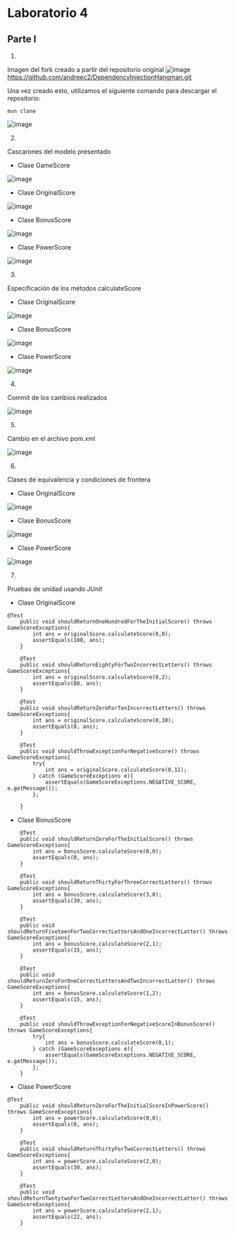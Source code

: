 # **Laboratorio 4**
## **Parte I**
1. 
Imagen del fork creado a partir del repositorio original
![image](https://github.com/Mauricio-A-Monroy/Lab-4/assets/99145156/6390b47c-094f-461a-8812-2cdb432d19d6)
https://github.com/andreec2/DependencyInjectionHangman.git

Una vez creado esto, utilizamos el siguiente comando para descargar el repositorio:
``````
mvn clone
``````
![image](https://github.com/Mauricio-A-Monroy/lab-4/assets/111905757/c34e491b-7a2d-4605-9fdf-b9aec575ffba)


2. 
Cascarones del modelo presentado
- Clase GameScore

![image](https://github.com/Mauricio-A-Monroy/lab-4/assets/111905757/3155d1cb-42bb-4435-aa9d-3e88192f1c4a)




- Clase OriginalScore
  
![image](https://github.com/Mauricio-A-Monroy/lab-4/assets/111905757/8c04bac8-f585-45a6-a4b3-f14fd830128a)




  
- Clase BonusScore
  
![image](https://github.com/Mauricio-A-Monroy/lab-4/assets/111905757/d4cec449-62c4-4f9d-8521-1ef4fb3f6087)



  
- Clase PowerScore
  
![image](https://github.com/Mauricio-A-Monroy/lab-4/assets/111905757/8fba6d67-ae76-423d-8ad4-a620e7e515a1)



3.
Especificación de los métodos calculateScore
- Clase OriginalScore
  
![image](https://github.com/Mauricio-A-Monroy/lab-4/assets/111905757/ef8165c8-f4d1-4c89-98a5-1a653305ba17)




  
- Clase BonusScore
  
![image](https://github.com/Mauricio-A-Monroy/lab-4/assets/111905757/eca8e1c7-b266-4299-81d3-41e7a1abc954)




  
- Clase PowerScore
  
![image](https://github.com/Mauricio-A-Monroy/lab-4/assets/111905757/23dd0dc3-8319-4403-a5da-da41c4289380)



4. 
Commit de los cambios realizados

![image](https://github.com/Mauricio-A-Monroy/Lab-4/assets/111905757/c181d28d-d4ae-46c9-8623-65008a69e688)

5.
Cambio en el archivo pom.xml

![image](https://github.com/Mauricio-A-Monroy/lab-4/assets/111905757/ebe01ca3-a65e-4bc8-b6f1-808d187209c7)


6.
Clases de equivalencia y condiciones de frontera

- Clase OriginalScore
  
![image](https://github.com/Mauricio-A-Monroy/lab-4/assets/111905757/c6a223a0-3b5d-42fb-854a-1582fe4edba3)


- Clase BonusScore

![image](https://github.com/Mauricio-A-Monroy/lab-4/assets/111905757/ad03112b-97eb-473b-80ba-fc30cbb50f75)

- Clase PowerScore

![image](https://github.com/Mauricio-A-Monroy/lab-4/assets/111905757/12ffaf07-04f8-4c36-94af-f9c702ea4f41)

7.
Pruebas de unidad usando JUnit

- Clase OriginalScore
``````
@Test
    public void shouldReturnOneHundredForTheInitialScore() throws GameScoreExceptions{
        int ans = originalScore.calculateScore(0,0);
        assertEquals(100, ans);
    }

    @Test
    public void shouldReturnEightyForTwoIncorrectLetters() throws GameScoreExceptions{
        int ans = originalScore.calculateScore(0,2);
        assertEquals(80, ans);
    }

    @Test
    public void shouldReturnZeroForTenIncorrectLetters() throws GameScoreExceptions{
        int ans = originalScore.calculateScore(0,10);
        assertEquals(0, ans);
    }

    @Test
    public void shouldThrowExceptionForNegativeScore() throws GameScoreExceptions{
        try{
            int ans = originalScore.calculateScore(0,11);
        } catch (GameScoreExceptions e){
            assertEquals(GameScoreExceptions.NEGATIVE_SCORE, e.getMessage());
        };

    }
``````

- Clase BonusScore
``````
    @Test
    public void shouldReturnZeroForTheInitialScore() throws GameScoreExceptions{
        int ans = bonusScore.calculateScore(0,0);
        assertEquals(0, ans);
    }

    @Test
    public void shouldReturnThirtyForThreeCorrectLetters() throws GameScoreExceptions{
        int ans = bonusScore.calculateScore(3,0);
        assertEquals(30, ans);
    }

    @Test
    public void shouldReturnFiveteenForTwoCorrectLettersAndOneIncorrectLatter() throws GameScoreExceptions{
        int ans = bonusScore.calculateScore(2,1);
        assertEquals(15, ans);
    }

    @Test
    public void shouldReturnZeroForOneCorrectLettersAndTwoIncorrectLatter() throws GameScoreExceptions{
        int ans = bonusScore.calculateScore(1,2);
        assertEquals(15, ans);
    }

    @Test
    public void shouldThrowExceptionForNegativeScoreInBonusScore() throws GameScoreExceptions{
        try{
            int ans = bonusScore.calculateScore(0,1);
        } catch (GameScoreExceptions e){
            assertEquals(GameScoreExceptions.NEGATIVE_SCORE, e.getMessage());
        };
    }
``````
- Clase PowerScore
``````
@Test
    public void shouldReturnZeroForTheInitialScoreInPowerScore() throws GameScoreExceptions{
        int ans = powerScore.calculateScore(0,0);
        assertEquals(0, ans);
    }

    @Test
    public void shouldReturnThirtyForTwoCorrectLetters() throws GameScoreExceptions{
        int ans = powerScore.calculateScore(2,0);
        assertEquals(30, ans);
    }

    @Test
    public void shouldReturnTwntytwoForTwoCorrectLettersAndOneIncorrectLatter() throws GameScoreExceptions{
        int ans = powerScore.calculateScore(2,1);
        assertEquals(22, ans);
    }
``````

